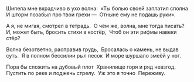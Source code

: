 Шипела мне вкрадчиво в ухо волна:  
«Ты болью своей заплатил сполна  
И шторм позабыл про твои грехи —  
Отныне ему не подашь руки».

А я, не мигая, смотрел в тетрадь.  
О чём же, волна, мне тогда писать?  
И, может быть, бросить стихи в костёр,  
Чтоб он эти рифмы навеки стёр?

Волна безответно, расправив грудь,  
Бросалась о камень, не выдав суть.  
Я в полном бессилии рыл песок  
И море шуршало змеёй у ног.

Пора бы сложить на дубовый плот  
Хранилище горя и ряд невзгод.  
Пустить по реке и поджечь стрелу.  
Уж это я точно  
Переживу.